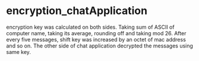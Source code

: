 # encryption_chatApplication
encryption key was calculated on both sides. Taking sum of ASCII of computer name, taking its average, rounding off and taking
mod 26. 
After every five messages, shift key was increased by an octet of mac address and so
on. The other side of chat application decrypted the messages using same key.
